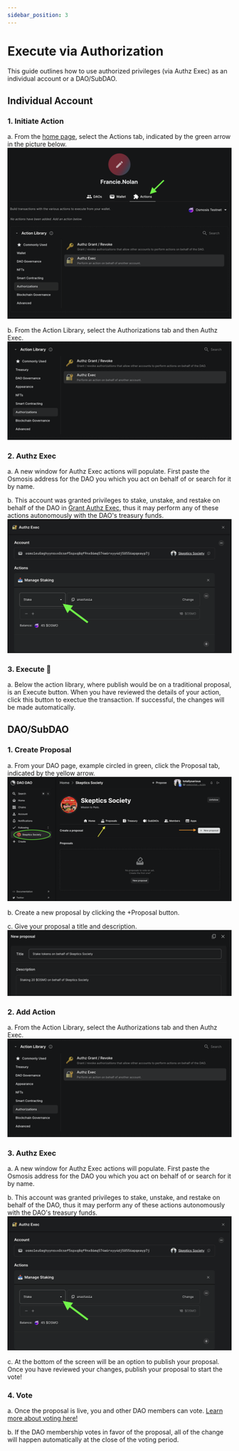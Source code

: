 ```yaml
---
sidebar_position: 3
---
```


# Execute via Authorization

This guide outlines how to use authorized privileges (via Authz Exec) as an
individual account or a DAO/SubDAO.

## Individual Account

### 1. Initiate Action

a. From the [home page](daodao.zone), select the Actions tab, indicated by the green arrow in the picture below.
![Action tab from user profile](/img/dao-management/authz-exec10.png)

b. From the Action Library, select the Authorizations tab and then Authz Exec.
![Action tab with Authz Exec selected from Authorizations sidebar](/img/dao-management/authz-exec11.png)

### 2. Authz Exec

a. A new window for Authz Exec actions will populate. First paste the Osmosis address for the DAO you which you act on behalf of or search for it by name.

b. This account was granted privileges to stake, unstake, and restake on behalf of the DAO in [Grant Authz Exec](../grant-authz-exec.md), thus it may perform any of these actions autonomously with the DAO's treasury funds.
![Authz Exec action options](/img/dao-management/authz-exec12.png)

### 3. Execute :key:

a. Below the action library, where publish would be on a traditional proposal, is an Execute button. When you have reviewed the details of your action, click this button to exectue the transaction. If successful, the changes will be made automatically.

## DAO/SubDAO

### 1. Create Proposal

a. From your DAO page, example circled in green, click the Proposal tab, indicated by the yellow arrow.
![Create proposal](/img/dao-management/change-appearance1.png)

b. Create a new proposal by clicking the +Proposal button.

c. Give your proposal a title and description.
![Auth Exec proposal title and description](/img/dao-management/authz-exec13.png)

### 2. Add Action

a. From the Action Library, select the Authorizations tab and then Authz Exec.
![Action tab with Authz Exec selected from Authorizations sidebar](/img/dao-management/authz-exec11.png)

### 3. Authz Exec

a. A new window for Authz Exec actions will populate. First paste the Osmosis address for the DAO you which you act on behalf of or search for it by name.

b. This account was granted privileges to stake, unstake, and restake on behalf of the DAO, thus it may perform any of these actions autonomously with the DAO's treasury funds.
![Authz Exec action options](/img/dao-management/authz-exec12.png)

c. At the bottom of the screen will be an option to publish your proposal. Once you have reviewed your changes, publish your proposal to start the vote!

### 4. Vote

a. Once the proposal is live, you and other DAO members can vote. [Learn more about voting here!](.../dao-governance/proposals/how-to-vote-on-a-proposal.md)

b. If the DAO membership votes in favor of the proposal, all of the change will happen automatically at the close of the voting period.
